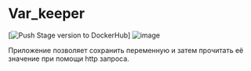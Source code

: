 # Var_keeper

[![Push Stage version to DockerHub](https://github.com/YomunNilf/var_keeper/actions/workflows/staging.yml/badge.svg)] ![image](https://github.com/user-attachments/assets/1ef7e704-9607-4407-a5b2-daf67f43f7e1)


Приложение позволяет сохранить переменную и затем прочитать её значение при помощи http запроса.
